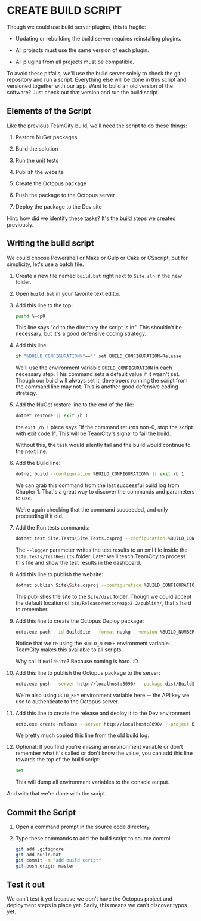 CREATE BUILD SCRIPT
===================

Though we could use build server plugins, this is fragile:

- Updating or rebuilding the build server requires reinstalling plugins.

- All projects must use the same version of each plugin.

- All plugins from all projects must be compatible.

To avoid these pitfalls, we'll use the build server solely to check the git repository and run a script.  Everything else will be done in this script and versioned together with our app.  Want to build an old version of the software?  Just check out that version and run the build script.


Elements of the Script
----------------------

Like the previous TeamCity build, we'll need the script to do these things:

1. Restore NuGet packages

2. Build the solution

3. Run the unit tests

4. Publish the website

5. Create the Octopus package

6. Push the package to the Octopus server

7. Deploy the package to the Dev site

Hint: how did we identify these tasks?  It's the build steps we created previously.


Writing the build script
------------------------

We could choose Powershell or Make or Gulp or Cake or CSscript, but for simplicity, let's use a batch file.

1. Create a new file named `build.bat` right next to `Site.sln` in the new folder.

2. Open `build.bat` in your favorite text editor.

3. Add this line to the top:

   ```bash
   pushd %~dp0
   ```

   This line says "cd to the directory the script is in".  This shouldn't be necessary, but it's a good defensive coding strategy.

4. Add this line:

   ```bash
   if "%BUILD_CONFIGURATION%"=="" set BUILD_CONFIGURATION=Release
   ```

   We'll use the environment variable `BUILD_CONFIGURATION` in each necessary step.  This command sets a default value if it wasn't set.  Though our build will always set it, developers running the script from the command line may not.  This is another good defensive coding strategy.

2. Add the NuGet restore line to the end of the file:

   ```bash
   dotnet restore || exit /b 1
   ```

   the `exit /b 1` piece says "if the command returns non-0, stop the script with exit code 1".  This will be TeamCity's signal to fail the build.

   Without this, the task would silently fail and the build would continue to the next line.

3. Add the Build line:

   ```bash
   dotnet build --configuration %BUILD_CONFIGURATION% || exit /b 1
   ```

   We can grab this command from the last successful build log from Chapter 1.  That's a great way to discover the commands and parameters to use.

   We're again checking that the command succeeded, and only proceeding if it did.

4. Add the Run tests commands:

   ```bash
   dotnet test Site.Tests\Site.Tests.csproj --configuration %BUILD_CONFIGURATION%  --logger "trx;LogFileName=Site.Tests.trx" || exit /b 1
   ```

   The `--logger` parameter writes the test results to an xml file inside the `Site.Tests/TestResults` folder.  Later we'll teach TeamCity to process this file and show the test results in the dashboard.

5. Add this line to publish the website:

   ```bash
   dotnet publish Site\Site.csproj --configuration %BUILD_CONFIGURATION% --output dist || exit /b 1
   ```

   This publishes the site to the `Site/dist` folder.  Though we could accept the default location of `bin/Release/netcoreapp2.2/publish/`, that's hard to remember.

6. Add this line to create the Octopus Deploy package:

   ```bash
   octo.exe pack --id BuildSite --format nupkg --version %BUILD_NUMBER% --basePath Site\dist --outFolder dist || exit /b 1
   ```

   Notice that we're using the `BUILD_NUMBER` environment variable.  TeamCity makes this available to all scripts.

   Why call it `BuildSite`?  Because naming is hard.  :D

7. Add this line to publish the Octopus package to the server:

   ```bash
   octo.exe push --server http://localhost:8090/ --package dist/BuildSite.%BUILD_NUMBER%.nupkg --apikey %OCTO_KEY% || exit /b 1
   ```

   We're also using `OCTO_KEY` environment variable here -- the API key we use to authenticate to the Octopus server.

8. Add this line to create the release and deploy it to the Dev environment.

   ```bash
   octo.exe create-release --server http://localhost:8090/ --project BuildSite --version %BUILD_NUMBER% --deployto Dev --waitfordeployment --apikey %OCTO_KEY% || exit /b 1
   ```

   We pretty much copied this line from the old build log.

9. Optional: If you find you're missing an environment variable or don't remember what it's called or don't know the value, you can add this line towards the top of the build script:

   ```bash
   set
   ```

   This will dump all environment variables to the console output.

And with that we're done with the script.


Commit the Script
-----------------

1. Open a command prompt in the source code directory.

2. Type these commands to add the build script to source control:

   ```bash
   git add .gitignore
   git add build.bat
   git commit -m "add build script"
   git push origin master
   ```

Test it out
-----------

We can't test it yet because we don't have the Octopus project and deployment steps in place yet.  Sadly, this means we can't discover typos yet.

